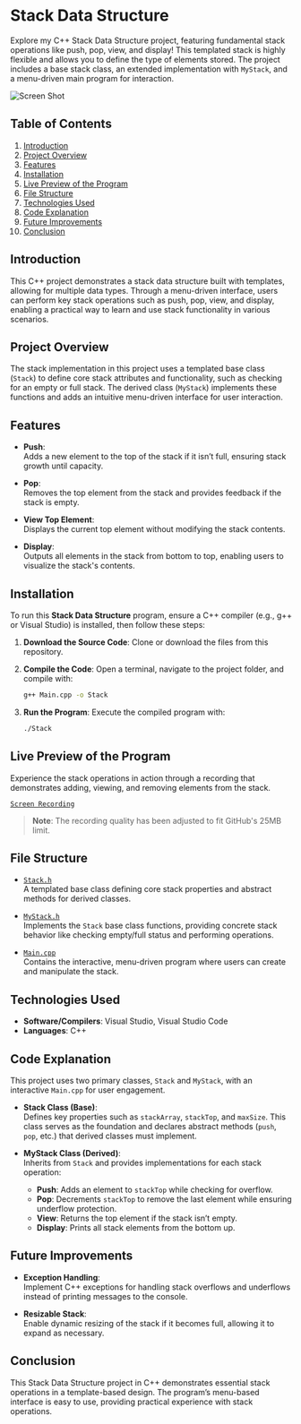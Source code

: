 # Stack Data Structure

Explore my C++ Stack Data Structure project, featuring fundamental stack operations like push, pop, view, and display! This templated stack is highly flexible and allows you to define the type of elements stored. The project includes a base stack class, an extended implementation with `MyStack`, and a menu-driven main program for interaction.

![Screen Shot](screenshot.jpeg)

## Table of Contents
1. [Introduction](#introduction)
2. [Project Overview](#project-overview)
3. [Features](#features)
4. [Installation](#installation)
5. [Live Preview of the Program](#live-preview-of-the-program)
6. [File Structure](#file-structure)
7. [Technologies Used](#technologies-used)
8. [Code Explanation](#code-explanation)
9. [Future Improvements](#future-improvements)
10. [Conclusion](#conclusion)

## Introduction
This C++ project demonstrates a stack data structure built with templates, allowing for multiple data types. Through a menu-driven interface, users can perform key stack operations such as push, pop, view, and display, enabling a practical way to learn and use stack functionality in various scenarios. 

## Project Overview
The stack implementation in this project uses a templated base class (`Stack`) to define core stack attributes and functionality, such as checking for an empty or full stack. The derived class (`MyStack`) implements these functions and adds an intuitive menu-driven interface for user interaction.

## Features
- **Push**:  
  Adds a new element to the top of the stack if it isn’t full, ensuring stack growth until capacity.

- **Pop**:  
  Removes the top element from the stack and provides feedback if the stack is empty.

- **View Top Element**:  
  Displays the current top element without modifying the stack contents.

- **Display**:  
  Outputs all elements in the stack from bottom to top, enabling users to visualize the stack's contents.

## Installation
To run this **Stack Data Structure** program, ensure a C++ compiler (e.g., g++ or Visual Studio) is installed, then follow these steps:

1. **Download the Source Code**: Clone or download the files from this repository.

2. **Compile the Code**: Open a terminal, navigate to the project folder, and compile with:
   ```bash
   g++ Main.cpp -o Stack
   ```

3. **Run the Program**: Execute the compiled program with:
   ```bash
   ./Stack
   ```

## Live Preview of the Program
Experience the stack operations in action through a recording that demonstrates adding, viewing, and removing elements from the stack.

[`Screen Recording`](recording.mp4)

> **Note**: The recording quality has been adjusted to fit GitHub's 25MB limit.

## File Structure

- [`Stack.h`](Stack.h)  
  A templated base class defining core stack properties and abstract methods for derived classes.

- [`MyStack.h`](MyStack.h)  
  Implements the `Stack` base class functions, providing concrete stack behavior like checking empty/full status and performing operations.

- [`Main.cpp`](Main.cpp)  
  Contains the interactive, menu-driven program where users can create and manipulate the stack.

## Technologies Used

- **Software/Compilers**: Visual Studio, Visual Studio Code
- **Languages**: C++

## Code Explanation

This project uses two primary classes, `Stack` and `MyStack`, with an interactive `Main.cpp` for user engagement.

- **Stack Class (Base)**:  
  Defines key properties such as `stackArray`, `stackTop`, and `maxSize`. This class serves as the foundation and declares abstract methods (`push`, `pop`, etc.) that derived classes must implement.

- **MyStack Class (Derived)**:  
  Inherits from `Stack` and provides implementations for each stack operation:
    - **Push**: Adds an element to `stackTop` while checking for overflow.
    - **Pop**: Decrements `stackTop` to remove the last element while ensuring underflow protection.
    - **View**: Returns the top element if the stack isn’t empty.
    - **Display**: Prints all stack elements from the bottom up.

## Future Improvements
- **Exception Handling**:  
  Implement C++ exceptions for handling stack overflows and underflows instead of printing messages to the console.

- **Resizable Stack**:  
  Enable dynamic resizing of the stack if it becomes full, allowing it to expand as necessary.

## Conclusion
This Stack Data Structure project in C++ demonstrates essential stack operations in a template-based design. The program’s menu-based interface is easy to use, providing practical experience with stack operations.
